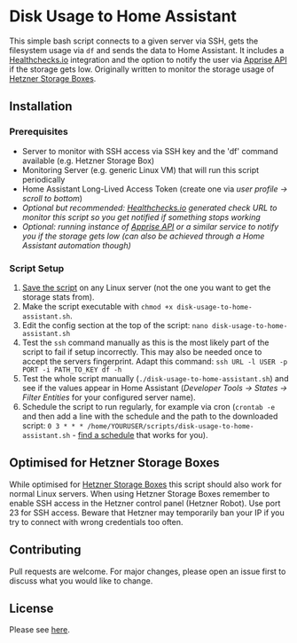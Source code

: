 # Disk Usage to Home Assistant

This simple bash script connects to a given server via SSH, gets the filesystem usage via `df` and sends the data to Home Assistant. It includes a [Healthchecks.io](https://healthchecks.io/) integration and the option to notify the user via [Apprise API](https://github.com/caronc/apprise-api) if the storage gets low. Originally written to monitor the storage usage of [Hetzner Storage Boxes](https://www.hetzner.com/storage/storage-box/).

## Installation

### Prerequisites

- Server to monitor with SSH access via SSH key and the 'df' command available (e.g. Hetzner Storage Box)
- Monitoring Server (e.g. generic Linux VM) that will run this script periodically
- Home Assistant Long-Lived Access Token (create one via *user profile -> scroll to bottom*)
- *Optional but recommended: [Healthchecks.io](https://healthchecks.io) generated check URL to monitor this script so you get notified if something stops working*
- *Optional: running instance of [Apprise API](https://apprise.example.com/notify/apprise) or a similar service to notify you if the storage gets low (can also be achieved through a Home Assistant automation though)*

### Script Setup

1. [Save the script](https://raw.githubusercontent.com/MadWalnut/disk-usage-to-home-assistant/master/disk-usage-to-home-assistant.sh) on any Linux server (not the one you want to get the storage stats from).
2. Make the script executable with `chmod +x disk-usage-to-home-assistant.sh`.
3. Edit the config section at the top of the script: `nano disk-usage-to-home-assistant.sh`
4. Test the `ssh` command manually as this is the most likely part of the script to fail if setup incorrectly. This may also be needed once to accept the servers fingerprint. Adapt this command: `ssh URL -l USER -p PORT -i PATH_TO_KEY df -h`
5. Test the whole script manually (`./disk-usage-to-home-assistant.sh`) and see if the values appear in Home Assistant (*Developer Tools -> States -> Filter Entities* for your configured server name).
6. Schedule the script to run regularly, for example via cron (`crontab -e` and then add a line with the schedule and the path to the downloaded script: `0 3 * * * /home/YOURUSER/scripts/disk-usage-to-home-assistant.sh` - [find a schedule](https://crontab.guru) that works for you).

## Optimised for Hetzner Storage Boxes

While optimised for [Hetzner Storage Boxes](https://www.hetzner.com/storage/storage-box/) this script should also work for normal Linux servers. When using Hetzner Storage Boxes remember to enable SSH access in the Hetzner control panel (Hetzner Robot). Use port 23 for SSH access. Beware that Hetzner may temporarily ban your IP if you try to connect with wrong credentials too often.

## Contributing

Pull requests are welcome. For major changes, please open an issue first to discuss what you would like to change.

## License

Please see [here](LICENSE.md).